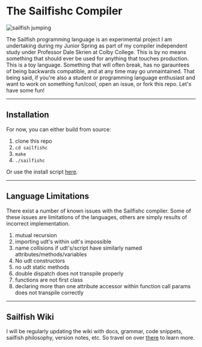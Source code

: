 # The Sailfishc Compiler

![sailfish jumping](https://media.giphy.com/media/l0fDZGf4DpQ5i/giphy.gif)

The Sailfish programming language is an experimental project I am undertaking during my Junior Spring as part of my compiler independent study under Professor Dale Skrien at Colby College. This is by no means something that should ever be used for anything that touches production. This is a toy language. Something that will often break, has no garauntees of being backwards compatible, and at any time may go unmaintained. That being said, if you're also a student or programming language enthusiast and want to work on something fun/cool, open an issue, or fork this repo. Let's have some fun!

***

## Installation

For now, you can either build from source:
1. clone this repo
2. `cd sailfishc`
3. `make`
4. `./sailfishc`

Or use the install script [here](https://github.com/sailfish-lang/sailfish-lang-install-script.git).

***

## Language Limitations

There exist a number of known issues with the Sailfishc compiler. Some of these issues are limitations of the languages, others are simply results of incorrect implementation. 

1. mutual recursion
2. importing udt's within udt's impossible
3. name collisions if udt's/script have similarly named attributes/methods/variables
4. No udt constructors
5. no udt static methods
6. double dispatch does not transpile properly
7. functions are not first class
8. declaring more than one attribute accessor within function call params does not transpile correctly


***

## Sailfish Wiki
I will be regularly updating the wiki with docs, grammar, code snippets, sailfish philosophy, version notes, etc. So travel on over [there](https://github.com/robertDurst/sailfish/wiki) to learn more.
